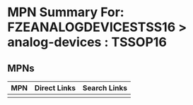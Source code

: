 



# MPN Summary For: FZEANALOGDEVICESTSS16 > analog-devices : TSSOP16

## MPNs
  

|MPN|Direct Links|Search Links|
| :--- | :--- | :--- |
||||
